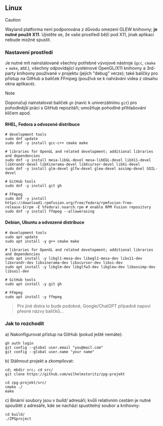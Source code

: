 ## Linux
> [!CAUTION]
> Wayland platforma není podporována z důvodu omezení GLEW knihovny; **je nutné použít X11**. Ujistěte se, že vaše prostředí běží pod X11, jinak aplikaci nebude možné spustit.

### Nastavení prostředí
Je nutné mít nainstalované všechny potřebné vývojové nástroje (```gcc```, ```cmake``` + ```make```, atd.), všechny odpovídající systémové OpenGL/X11 knihovny a 3rd-party knihovny používané v projektu (jejich "debug" verze); také balíčky pro přístup na GitHub a balíček FFmpeg (používá se k nahrávání videa z obsahu okna aplikace).

> [!NOTE]
> Doporučuji nainstalovat balíček ```gh``` (navíc k univerzálnímu ```git```) pro pohodlnější práci s GitHub repozitáři; umožňuje pohodlné přihlašování klíčem apod.

#### RHEL, Fedora a odvozené distribuce
```
# development tools
sudo dnf update
sudo dnf -y install gcc-c++ cmake make

# libraries for OpenGL and related development; additional libraries and dependencies
sudo dnf -y install mesa-libGL-devel mesa-libEGL-devel libX11-devel libXrandr-devel libXinerama-devel libXcursor-devel libXi-devel
sudo dnf -y install glm-devel glfw-devel glew-devel assimp-devel SOIL-devel

# GitHub tools
sudo dnf -y install git gh

# FFmpeg
sudo dnf -y install https://download1.rpmfusion.org/free/fedora/rpmfusion-free-release-$(rpm -E %fedora).noarch.rpm # enable RPM Fusion repository
sudo dnf -y install ffmpeg --allowerasing
```

#### Debian, Ubuntu a odvozené distribuce
```
# development tools
sudo apt update
sudo apt install -y g++ cmake make

# libraries for OpenGL and related development; additional libraries and dependencies
sudo apt install -y libgl1-mesa-dev libegl1-mesa-dev libx11-dev libxrandr-dev libxinerama-dev libxcursor-dev libxi-dev
sudo apt install -y libglm-dev libglfw3-dev libglew-dev libassimp-dev libsoil-dev

# GitHub tools
sudo apt install -y git gh

# FFmpeg
sudo apt install -y ffmpeg
```

> Pro jiné distra to bude podobné, Google/ChatGPT případně napoví přesné názvy balíčků...

### Jak to rozchodit
a) Nakonfigurovat přístup na GitHub (pokud ještě nemáte):
```
gh auth login
git config --global user.email "you@mail.com"
git config --global user.name "your name"
```

b) Stáhnout projekt a zkompilovat:
```
cd; mkdir src; cd src/
git clone https://github.com/wilhelmstoritz/zpg-projekt

cd zpg-projekt/src/
cmake ./
make
```

c) Binární soubory jsou v _build/_ adresáři; kvůli relativním cestám je nutné spouštět z adresáře, kde se nachází spustitelný soubor a knihovny:
```
cd build/
./ZPGproject
```

